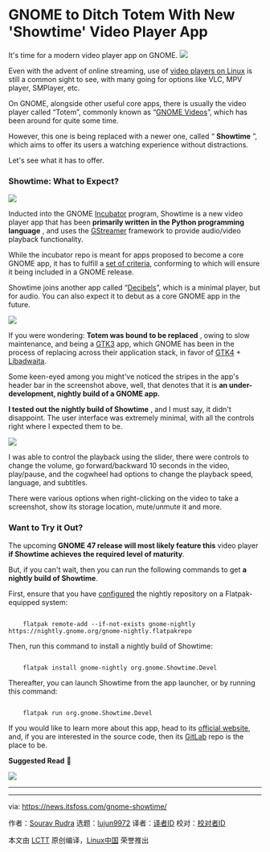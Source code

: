 [#]: subject: "GNOME to Ditch Totem With New 'Showtime' Video Player App"
[#]: via: "https://news.itsfoss.com/gnome-showtime/"
[#]: author: "Sourav Rudra https://news.itsfoss.com/author/sourav/"
[#]: collector: "lujun9972/lctt-scripts-1705972010"
[#]: translator: " "
[#]: reviewer: " "
[#]: publisher: " "
[#]: url: " "

GNOME to Ditch Totem With New 'Showtime' Video Player App
======
It's time for a modern video player app on GNOME.
[![][1]][2]

Even with the advent of online streaming, use of [video players on Linux][3] is still a common sight to see, with many going for options like VLC, MPV player, SMPlayer, etc.

On GNOME, alongside other useful core apps, there is usually the video player called “Totem”, commonly known as “[GNOME Videos][4]”, which has been around for quite some time.

However, this one is being replaced with a newer one, called “ **Showtime** ”, which aims to offer its users a watching experience without distractions.

Let's see what it has to offer.

### Showtime: What to Expect?

![][5]

Inducted into the GNOME [Incubator][6] program, Showtime is a new video player app that has been **primarily written in the Python programming language** , and uses the [GStreamer][7] framework to provide audio/video playback functionality.

While the incubator repo is meant for apps proposed to become a core GNOME app, it has to fulfill a [set of criteria][8], conforming to which will ensure it being included in a GNOME release.

Showtime joins another app called “[Decibels][9]”, which is a minimal player, but for audio. You can also expect it to debut as a core GNOME app in the future.

![][10]

If you were wondering: **Totem was bound to be replaced** , owing to slow maintenance, and being a [GTK3][11] app, which GNOME has been in the process of replacing across their application stack, in favor of [GTK4][12] \+ [Libadwaita][13].

Some keen-eyed among you might've noticed the stripes in the app's header bar in the screenshot above, well, that denotes that it is **an under-development, nightly build of a GNOME app.**

**I tested out the nightly build of Showtime** , and I must say, it didn't disappoint. The user interface was extremely minimal, with all the controls right where I expected them to be.

![][14]

I was able to control the playback using the slider, there were controls to change the volume, go forward/backward 10 seconds in the video, play/pause, and the cogwheel had options to change the playback speed, language, and subtitles.

There were various options when right-clicking on the video to take a screenshot, show its storage location, mute/unmute it and more.

### Want to Try it Out?

The upcoming **GNOME 47 release will most likely feature this** video player **if Showtime achieves the required level of maturity**.

But, if you can't wait, then you can run the following commands to get **a nightly build of Showtime**.

First, ensure that you have [configured][15] the nightly repository on a Flatpak-equipped system:

```

    flatpak remote-add --if-not-exists gnome-nightly https://nightly.gnome.org/gnome-nightly.flatpakrepo

```

Then, run this command to install a nightly build of Showtime:

```

    flatpak install gnome-nightly org.gnome.Showtime.Devel

```

Thereafter, you can launch Showtime from the app launcher, or by running this command:

```

    flatpak run org.gnome.Showtime.Devel

```

If you would like to learn more about this app, head to its [official website][16], and, if you are interested in the source code, then its [GitLab][17] repo is the place to be.

**Suggested Read** 📖

![][18]

* * *

--------------------------------------------------------------------------------

via: https://news.itsfoss.com/gnome-showtime/

作者：[Sourav Rudra][a]
选题：[lujun9972][b]
译者：[译者ID](https://github.com/译者ID)
校对：[校对者ID](https://github.com/校对者ID)

本文由 [LCTT](https://github.com/LCTT/TranslateProject) 原创编译，[Linux中国](https://linux.cn/) 荣誉推出

[a]: https://news.itsfoss.com/author/sourav/
[b]: https://github.com/lujun9972
[1]: https://news.itsfoss.com/assets/images/pikapods.jpg
[2]: https://www.pikapods.com/?utm_campaign=banner-2024-05&utm_source=itsfoss
[3]: https://itsfoss.com/video-players-linux/
[4]: https://flathub.org/apps/org.gnome.Totem
[5]: https://news.itsfoss.com/content/images/2024/06/Showtime_a.png
[6]: https://gitlab.gnome.org/GNOME/Incubator
[7]: https://gstreamer.freedesktop.org/
[8]: https://gitlab.gnome.org/Teams/Releng/AppOrganization/-/blob/main/OfficialAppDefinition.md
[9]: https://news.itsfoss.com/decibels/
[10]: https://news.itsfoss.com/content/images/size/w256h256/2022/08/android-chrome-192x192.png
[11]: https://docs.gtk.org/gtk3/
[12]: https://docs.gtk.org/gtk4/
[13]: https://gitlab.gnome.org/GNOME/libadwaita
[14]: https://news.itsfoss.com/content/images/2024/06/Showtime_b.png
[15]: https://nightly.gnome.org/
[16]: https://apps.gnome.org/Showtime/
[17]: https://gitlab.gnome.org/GNOME/Incubator/showtime
[18]: https://itsfoss.com/content/images/size/w256h256/2022/12/android-chrome-192x192.png

